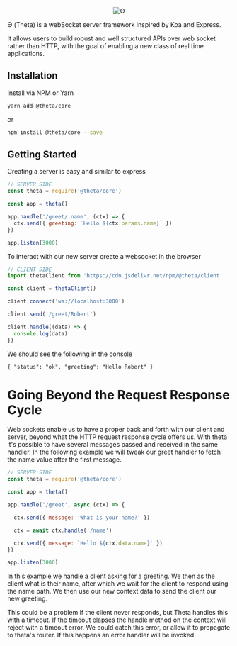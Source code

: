 
<p align="center"><img alt="ϴ" src="http://i.imgur.com/GYry72P.png"></p>

ϴ (Theta) is a webSocket server framework inspired by Koa and Express.

It allows users to build robust and well structured APIs over web socket rather
than HTTP, with the goal of enabling a new class of real time applications.

## Installation

Install via NPM or Yarn

```sh
yarn add @theta/core
```
or 
```sh
npm install @theta/core --save
```

## Getting Started

Creating a server is easy and similar to express

```js
// SERVER SIDE
const theta = require('@theta/core')

const app = theta()

app.handle('/greet/:name', (ctx) => {
  ctx.send({ greeting: `Hello ${ctx.params.name}` })
})

app.listen(3000)
```

To interact with our new server create a websocket in the browser
```js
// CLIENT SIDE
import thetaClient from 'https://cdn.jsdelivr.net/npm/@theta/client'

const client = thetaClient()

client.connect('ws://localhost:3000')

client.send('/greet/Robert')

client.handle((data) => {
  console.log(data)
})
```

We should see the following in the console

```
{ "status": "ok", "greeting": "Hello Robert" }
```

# Going Beyond the Request Response Cycle

Web sockets enable us to have a proper back and forth with our client and server,
beyond what the HTTP request response cycle offers us. With theta it's possible
to have several messages passed and received in the same handler. In the
following example we will tweak our greet handler to fetch the name value
after the first message.

```js
// SERVER SIDE
const theta = require('@theta/core')

const app = theta()

app.handle('/greet', async (ctx) => {

  ctx.send({ message: 'What is your name?' })

  ctx = await ctx.handle('/name')

  ctx.send({ message: `Hello ${ctx.data.name}` })
})

app.listen(3000)
```

In this example we handle a client asking for a greeting. We then as the client
what is their name, after which we wait for the client to respond using the
name path. We then use our new context data to send the client our new greeting.

This could be a problem if the client never responds, but Theta handles this
with a timeout. If the timeout elapses the handle method on the context will
reject with a timeout error. We could catch this error, or allow it to propagate
to theta's router. If this happens an error handler will be invoked.

